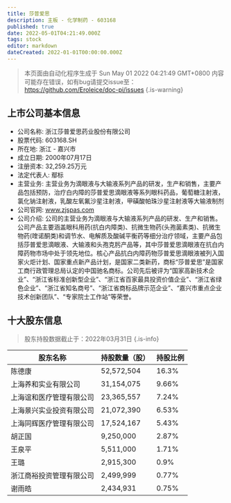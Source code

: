 ```yaml
---
title: 莎普爱思
description: 主板 - 化学制药 - 603168
published: true
date: 2022-05-01T04:21:49.000Z
tags: stock
editor: markdown
dateCreated: 2022-01-01T00:00:00.000Z
---
```


> 本页面由自动化程序生成于 Sun May 01 2022 04:21:49 GMT+0800
> 内容可能存在错误，如有bug请提交issue至：https://github.com/Eroleice/doc-pi/issues
{.is-warning}

## 上市公司基本信息
- 公司名称: 浙江莎普爱思药业股份有限公司
- 股票代码: 603168.SH
- 所在地: 浙江 - 嘉兴市
- 成立日期: 2000年07月17日
- 注册资本: 32,259.25万元
- 法定代表人: 鄢标
- 主营业务: 主营业务为滴眼液与大输液系列产品的研发，生产和销售，主要产品包括预防，治疗白内障的莎普爱思滴眼液等系列眼科药品，葡萄糖注射液，氯化钠注射液，乳酸左氧氟沙星注射液，甲磺酸帕珠沙星注射液等大输液制剂
- 公司官网: www.zjspas.com
- 公司介绍: 公司的主营业务为滴眼液与大输液系列产品的研发、生产和销售。公司产品主要涵盖眼科用药(抗白内障类)、抗微生物药(头孢菌素类)、抗微生物药(喹诺酮类)和调节水、电解质及酸碱平衡药等细分治疗领域，主要产品包括莎普爱思滴眼液、大输液和头孢克肟产品等，其中莎普爱思滴眼液在抗白内障药物市场中处于领先地位。核心产品抗白内障药物莎普爱思滴眼液被列入国家火炬计划、国家重点新产品计划，是国家二类新药，商标“莎普爱思”是国家工商行政管理总局认定的中国驰名商标。公司先后被评为“国家高新技术企业”、“浙江省标准创新型企业”、“浙江省百家最具投资价值企业”、“浙江省绿色企业”、“浙江省知名商号”、“浙江省商标品牌示范企业”、“嘉兴市重点企业技术创新团队”、“专家院士工作站”等荣誉。


## 十大股东信息
> 股东持股数据截止于：2022年03月31日
{.is-info}

| 股东名称 | 持股数量（股） | 持股比例 |
| --- | --- | --- |
| 陈德康 | 52,572,504 | 16.3% |
| 上海养和实业有限公司 | 31,154,075 | 9.66% |
| 上海谊和医疗管理有限公司 | 23,365,557 | 7.24% |
| 上海景兴实业投资有限公司 | 21,072,390 | 6.53% |
| 上海同辉医疗管理有限公司 | 17,524,167 | 5.43% |
| 胡正国 | 9,250,000 | 2.87% |
| 王泉平 | 5,511,000 | 1.71% |
| 王璐 | 2,915,300 | 0.9% |
| 浙江商裕投资管理有限公司 | 2,499,999 | 0.77% |
| 谢雨皓 | 2,434,931 | 0.75% |




